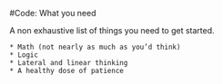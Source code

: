 #Code: What you need

A non exhaustive list of things you need to get started.

    * Math (not nearly as much as you’d think)
    * Logic
    * Lateral and linear thinking
    * A healthy dose of patience
